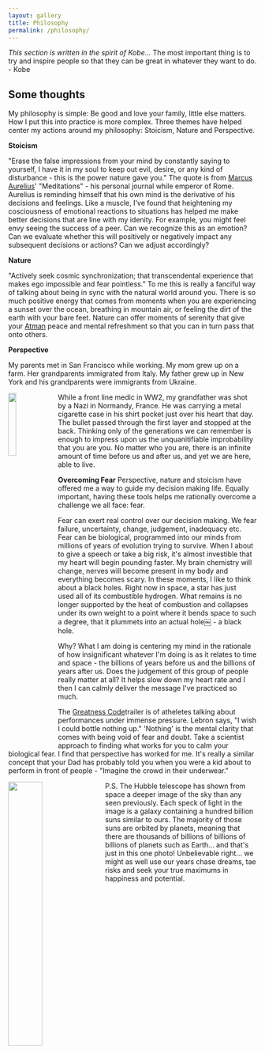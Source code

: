 ```yaml
---
layout: gallery
title: Philosophy
permalink: /philosophy/
---
```

_This section is written in the spirit of Kobe..._
The most important thing is to try and inspire people so that they can be great in whatever they want to do. - Kobe 

## Some thoughts

My philosophy is simple: Be good and love your family, little else matters. How I put this into practice is more complex. Three themes have helped center my actions around my philosophy: Stoicism, Nature and Perspective.

**Stoicism**

"Erase the false impressions from your mind by constantly saying to yourself, I have it in my soul to keep out evil, desire, or any kind of disturbance - this is the power nature gave you." The quote is from [Marcus Aurelius](https://dailystoic.com/marcus-aurelius/)' "Meditations" - his personal journal while emperor of Rome. Aurelius is reminding himself that his own mind is the derivative of his decisions and feelings. Like a muscle, I've found that heightening my cosciousness of  emotional reactions to situations has helped me make better decisions that are line with my idenity. For example, you might feel envy seeing the success of a peer. Can we recognize this as an emotion? Can we evaluate whether this will positively or negatively impact any subsequent decisions or actions? Can we adjust accordingly? 

**Nature**

"Actively seek cosmic synchronization; that transcendental experience that makes ego impossible and fear pointless." To me this is really a fanciful way of talking about being in sync with the natural world around you. There is so much positive energy that comes from moments when you are experiencing a sunset over the ocean, breathing in mountain air, or feeling the dirt of the earth with your bare feet. Nature can offer moments of serenity that give your [Atman](https://www.bbc.co.uk/religion/religions/hinduism/concepts/concepts_1.shtml) peace and mental refreshment so that you can in turn pass that onto others. 

**Perspective**

My parents met in San Francisco while working. My mom grew up on a farm. Her grandparents immigrated from Italy. My father grew up in New York and his grandparents were immigrants from Ukraine.

<img style="float: left; margin: 0px 10px 10px 0px;" src="{{site.imgurl}}/grandpa.JPG" width="18%" />
While a front line medic in WW2, my grandfather was shot by a Nazi in Normandy, France. He was carrying a metal cigarette case in his shirt pocket just over his heart that day. The bullet passed through the first layer and stopped at the back. Thinking only of the generations we can remember is enough to impress upon us the unquanitifiable improbability that you are you. No matter who you are, there is an infinite amount of time before us and after us, and yet we are here, able to live.

**Overcoming Fear**
Perspective, nature and stoicism have offered me a way to guide my decision making life. Equally important, having these tools helps me rationally overcome a challenge we all face: fear.

Fear can exert real control over our decision making. We fear failure, uncertainty, change, judgement, inadequacy etc. Fear can be biological, programmed into our minds from millions of years of evolution trying to survive. When I about to give a speech or take a big risk, it's almost investible that my heart will begin pounding faster. My brain chemistry will change, nerves will become present in my body and everything becomes scary. In these moments, I like to think about a black holes. Right now in space, a star has just used all of its combustible hydrogen. What remains is no longer supported by the heat of combustion and collapses under its own weight to a point where it bends space to such a degree, that it plummets into an actual hole￼ - a black hole.

Why? What I am doing is centering my mind in the rationale of how insignificant whatever I'm doing is as it relates to time and space - the billions of years before us and the billions of years after us. Does the judgement of this group of people really matter at all? It helps slow down my heart rate and I then I can calmly deliver the message I've practiced so much.

The [Greatness Code](https://www.youtube.com/watch?time_continue=88&v=t2I3Yd27dGw&feature=emb_logo)trailer is of atheletes talking about performances under immense pressure. Lebron says, "I wish I could bottle nothing up." 'Nothing' is the mental clarity that comes with being void of fear and doubt. Take a scientist approach to finding what works for you to calm your biological fear. I find that perspective has worked for me. It's really a similar concept that your Dad has probably told you when you were a kid about to perform in front of people - "Imagine the crowd in their underwear."


<img style="float: left; margin: 0px 10px 10px 0px;" src="{{site.imgurl}}/Hubble.jpg" width="37%" /> 
P.S. The Hubble telescope has shown from space a deeper image of the sky than any seen previously. Each speck of light in the image is a galaxy containing a hundred billion suns similar to ours. The majority of those suns are orbited by planets, meaning that there are thousands of billions of billions of billions of planets such as Earth... and that's just in this one photo! Unbelievable right... we might as well use our years chase dreams, tae risks and seek your true maximums in happiness and potential.

